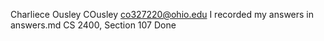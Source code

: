 Charliece Ousley
COusley
co327220@ohio.edu
I recorded my answers in answers.md
CS 2400, Section 107
Done 
